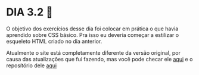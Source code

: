 # DIA 3.2 :rocket:

O objetivo dos exercícios desse dia foi colocar em prática o que havia aprendido sobre CSS básico. Pra isso eu deveria começar a estilizar o esqueleto HTML criado no dia anterior.

Atualmente o site está completamente diferente da versão original, por causa das atualizações que fui fazendo, mas você pode checar ele [aqui](https://renan0211.github.io/) e o reposítório dele [aqui](https://github.com/Renan0211/renan0211.github.io)
